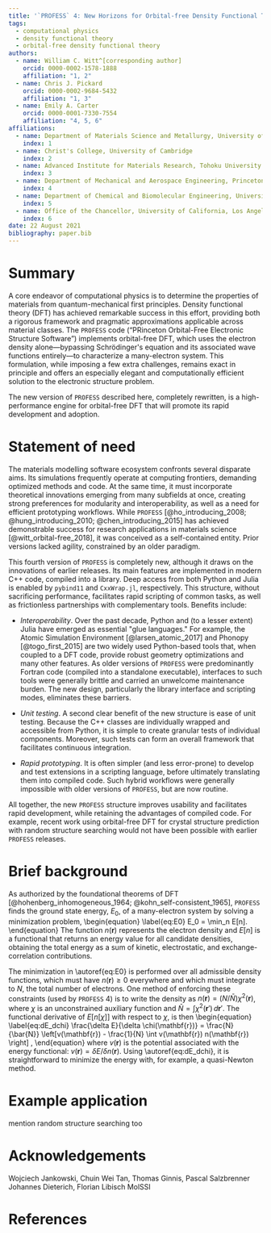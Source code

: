 ```yaml
---
title: '`PROFESS` 4: New Horizons for Orbital-free Density Functional Theory'
tags:
  - computational physics
  - density functional theory
  - orbital-free density functional theory
authors:
  - name: William C. Witt^[corresponding author]
    orcid: 0000-0002-1578-1888
    affiliation: "1, 2"
  - name: Chris J. Pickard
    orcid: 0000-0002-9684-5432
    affiliation: "1, 3"
  - name: Emily A. Carter
    orcid: 0000-0001-7330-7554
    affiliation: "4, 5, 6"
affiliations:
  - name: Department of Materials Science and Metallurgy, University of Cambridge
    index: 1
  - name: Christ's College, University of Cambridge
    index: 2
  - name: Advanced Institute for Materials Research, Tohoku University
    index: 3
  - name: Department of Mechanical and Aerospace Engineering, Princeton University
    index: 4
  - name: Department of Chemical and Biomolecular Engineering, University of California, Los Angeles
    index: 5
  - name: Office of the Chancellor, University of California, Los Angeles
    index: 6
date: 22 August 2021
bibliography: paper.bib
---
```


# Summary

A core endeavor of computational physics is to determine the properties of materials from quantum-mechanical first principles. Density functional theory (DFT) has achieved remarkable success in this effort, providing both a rigorous framework and pragmatic approximations applicable across material classes. The `PROFESS` code (“PRinceton Orbital-Free Electronic Structure Software”) implements orbital-free DFT, which uses the electron density alone—bypassing Schrödinger's equation and its associated wave functions entirely—to characterize a many-electron system. This formulation, while imposing a few extra challenges, remains exact in principle and offers an especially elegant and computationally efficient solution to the electronic structure problem.

The new version of `PROFESS` described here, completely rewritten, is a high-performance engine for orbital-free DFT that will promote its rapid development and adoption.

# Statement of need

The materials modelling software ecosystem confronts several disparate aims. Its simulations frequently operate at computing frontiers, demanding optimized methods and code. At the same time, it must incorporate theoretical innovations emerging from many subfields at once, creating strong preferences for modularity and interoperability, as well as a need for efficient prototyping workflows. While `PROFESS` [@ho_introducing_2008; @hung_introducing_2010;  @chen_introducing_2015] has achieved demonstrable success for research applications in materials science [@witt_orbital-free_2018], it was conceived as a self-contained entity. Prior versions lacked agility, constrained by an older paradigm.

This fourth version of `PROFESS` is completely new, although it draws on the innovations of earlier releases. Its main features are implemented in modern C++ code, compiled into a library. Deep access from both Python and Julia is enabled by `pybind11` and `CxxWrap.jl`, respectively. This structure, without sacrificing performance, facilitates rapid scripting of common tasks, as well as frictionless partnerships with complementary tools. Benefits include:

* _Interoperability_. Over the past decade, Python and (to a lesser extent) Julia have emerged as essential "glue languages." For example, the Atomic Simulation Environment [@larsen_atomic_2017] and Phonopy [@togo_first_2015] are two widely used Python-based tools that, when coupled to a DFT code, provide robust geometry optimizations and many other features. As older versions of `PROFESS` were predominantly Fortran code (compiled into a standalone executable), interfaces to such tools were generally brittle and carried an unwelcome maintenance burden. The new design, particularly the library interface and scripting modes, eliminates these barriers.

* _Unit testing_. A second clear benefit of the new structure is ease of unit testing. Because the C++ classes are individually wrapped and accessible from Python, it is simple to create granular tests of individual components. Moreover, such tests can form an overall framework that facilitates continuous integration.

* _Rapid prototyping_. It is often simpler (and less error-prone) to develop and test extensions in a scripting language, before ultimately translating them into compiled code. Such hybrid workflows were generally impossible with older versions of `PROFESS`, but are now routine.

All together, the new `PROFESS` structure improves usability and facilitates rapid development, while retaining the advantages of compiled code. For example, recent work using orbital-free DFT for crystal structure prediction with random structure searching would not have been possible with earlier `PROFESS` releases.

# Brief background

As authorized by the foundational theorems of DFT [@hohenberg_inhomogeneous_1964; @kohn_self-consistent_1965], `PROFESS` finds the ground state energy, $E_0$, of a many-electron system by solving a minimization problem,
\begin{equation} \label{eq:E0}
E_0 = \min_n E[n].
\end{equation}
The function $n(\mathbf{r})$ represents the electron density and $E[n]$ is a functional that returns an energy value for all candidate densities, obtaining the total energy as a sum of kinetic, electrostatic, and exchange-correlation contributions.

The minimization in \autoref{eq:E0} is performed over all admissible density functions, which must have $n(\mathbf{r}) \ge 0$ everywhere and which must integrate to $N$, the total number of electrons. One method of enforcing these constraints (used by `PROFESS` 4) is to write the density as $n(\mathbf{r}) = (N/\bar{N}) \chi^2(\mathbf{r})$, where $\chi$ is an unconstrained auxiliary function and $\bar{N}=\int \chi^2(\mathbf{r}') \, d\mathbf{r}'$. The functional derivative of $E[n[\chi]]$ with respect to $\chi$, is then
\begin{equation} \label{eq:dE_dchi}
\frac{\delta E}{\delta \chi(\mathbf{r})} = \frac{N}{\bar{N}} \left[v(\mathbf{r}) - \frac{1}{N} \int v(\mathbf{r}) n(\mathbf{r}) \right] ,
\end{equation}
where $v(\mathbf{r})$ is the potential associated with the energy functional: $v(\mathbf{r}) = \delta E / \delta n(\mathbf{r})$. Using \autoref{eq:dE_dchi}, it is straightforward to minimize the energy with, for example, a quasi-Newton method.

# Example application

mention random structure searching too


# Acknowledgements

Wojciech Jankowski, Chuin Wei Tan, Thomas Ginnis, Pascal Salzbrenner
Johannes Dieterich, Florian Libisch
MolSSI

# References
